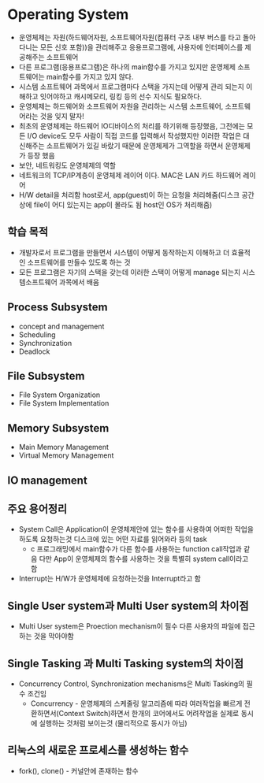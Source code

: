 # Operating System 
* 운영체제는 자원(하드웨어자원, 소프트웨어자원(컴퓨터 구조 내부 버스를 타고 돌아다니는 모든 신호 포함))을 관리해주고 응용프로그램에, 사용자에 인터페이스를 제공해주는 소프트웨어
* 다른 프로그램(응용프로그램)은 하나의 main함수를 가지고 있지만 운영체제 소프트웨어는 main함수를 가지고 있지 않다.
* 시스템 소프트웨어 과목에서 프로그램마다 스택을 가지는데 어떻게 관리 되는지 이해하고 잇어야하고 캐시메모리, 링킹 등의 선수 지식도 필요하다.
* 운영체제는 하드웨어와 소프트웨어 자원을 관리하는 시스템 소프트웨어, 소프트웨어라는 것을 잊지 말자!
* 최초의 운영체제는 하드웨어 IO디바이스의 처리를 하기위해 등장했음, 그전에는 모든 I/O device도 모두 사람이 직접 코드를 입력해서 작성했지만 이러한 작업은 대신해주는 소프트웨어가 있길 바랐기 때문에 운영체제가 그역할을 하면서 운영체제가 등장 했음
* 보안, 네트워킹도 운영체제의 역할
* 네트워크의 TCP/IP계층이 운영체제 레이어 이다. MAC은 LAN 카드 하드웨어 레이어
* H/W detail을 처리함 host로서, app(guest)이 하는 요청을 처리해줌(디스크 공간상에 file이 어디 있는지는 app이 몰라도 됨 host인 OS가 처리해줌)

## 학습 목적
* 개발자로서 프로그램을 만들면서 시스템이 어떻게 동작하는지 이해하고 더 효율적인 소프트웨어를 만들수 있도록 하는 것
* 모든 프로그램은 자기의 스택을 갖는데 이러한 스택이 어떻게 manage 되는지 시스템소프트웨어 과목에서 배움

## Process Subsystem
* concept and management
* Scheduling
* Synchronization
* Deadlock
## File Subsystem
* File System Organization
* File System Implementation
## Memory Subsystem
* Main Memory Management
* Virtual Memory Management

## IO management


## 주요 용어정리
* System Call은 Application이 운영체제안에 있는 함수를 사용하여 어떠한 작업을 하도록 요청하는것 디스크에 있는 어떤 자료를 읽어와라 등의 task
    * c 프로그래밍에서 main함수가 다른 함수를 사용하는 function call작업과 같음 다만 App이 운영체제의 함수를 사용하는 것을 특별히 system call이라고 함
* Interrupt는 H/W가 운영체제에 요청하는것을 Interrupt라고 함

## Single User system과 Multi User system의 차이점
* Multi User system은 Proection mechanism이 필수 다른 사용자의 파일에 접근하는 것을 막아야함

## Single Tasking 과 Multi Tasking system의 차이점
* Concurrency Control, Synchronization mechanisms은 Multi Tasking의 필수 조건임
    * Concurrency - 운영체제의 스케줄링 알고리즘에 따라 여러작업을 빠르게 전환하면서(Context Switch)하면서 한개의 코어에서도 어려작업을 실제로 동시에 실행하는 것처럼 보이는것 (물리적으로 동시가 아님)

## 리눅스의 새로운 프로세스를 생성하는 함수
* fork(), clone() - 커널안에 존재하는 함수